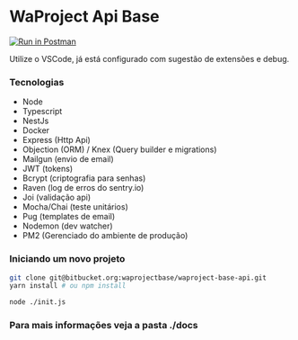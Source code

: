 WaProject Api Base
==================

[![Run in Postman](https://run.pstmn.io/button.svg)](https://app.getpostman.com/run-collection/f109c9a8c09dd5e648dd)

Utilize o VSCode, já está configurado com sugestão de extensões e debug.

### Tecnologias

* Node
* Typescript
* NestJs
* Docker
* Express (Http Api)
* Objection (ORM) / Knex (Query builder e migrations)
* Mailgun (envio de email)
* JWT (tokens)
* Bcrypt (criptografia para senhas)
* Raven (log de erros do sentry.io)
* Joi (validação api)
* Mocha/Chai (teste unitários)
* Pug (templates de email)
* Nodemon (dev watcher)
* PM2 (Gerenciado do ambiente de produção)

### Iniciando um novo projeto

```bash
git clone git@bitbucket.org:waprojectbase/waproject-base-api.git
yarn install # ou npm install

node ./init.js
```

### Para mais informações veja a pasta ./docs